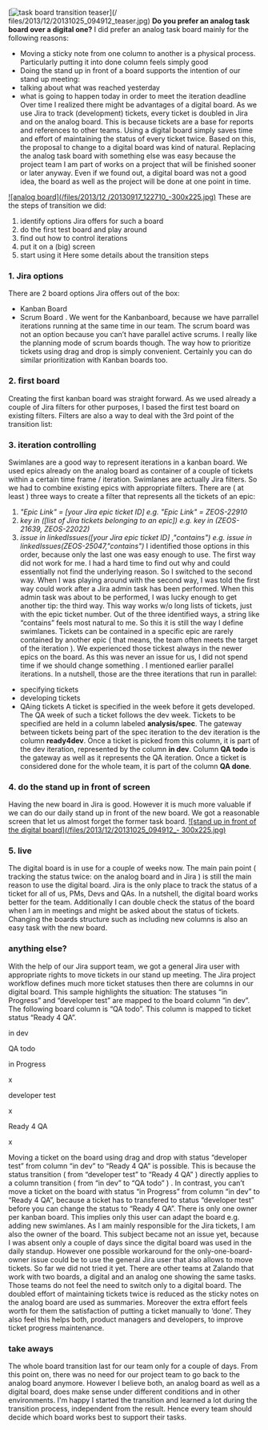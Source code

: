 <!--
.. title: Task Board Transition
.. slug: task-board-transition
.. date: 2013-12-12 10:01:46
.. tags: Analog,Backend,Board,Digital,Transition
.. author: ToDo
-->
[![task board transition teaser](/files/2013/12/20131025_094912_teaser.jpg)](/
files/2013/12/20131025_094912_teaser.jpg)
**Do you prefer an analog task board
over a digital one?** I did prefer an analog task board mainly for the
following reasons:

  * Moving a sticky note from one column to another is a physical process. Particularly putting it into done column feels simply good
  * Doing the stand up in front of a board supports the intention of our stand up meeting:
  * talking about what was reached yesterday
  * what is going to happen today in order to meet the iteration deadline
Over time I realized there might be advantages of a digital board. As we use
Jira to track (development) tickets, every ticket is doubled in Jira and on
the analog board. This is because tickets are a base for reports and
references to other teams. Using a digital board simply saves time and effort
of maintaining the status of every ticket twice. Based on this, the proposal
to change to a digital board was kind of natural. Replacing the analog task
board with something else was easy because the project team I am part of works
on a project that will be finished sooner or later anyway. Even if we found
out, a digital board was not a good idea, the board as well as the project
will be done at one point in time.

  <!-- TEASER_END -->

[![analog board](/files/2013/12
/20130917_122710_-300x225.jpg)](/files/2013/12/20130917_122710_.jpg) These are
the steps of transition we did:

  1. identify options Jira offers for such a board
  2. do the first test board and play around
  3. find out how to control iterations
  4. put it on a (big) screen
  5. start using it
Here some details about the transition steps

### 1. Jira options

There are 2 board options Jira offers out of the box:

  * Kanban Board
  * Scrum Board .
We went for the Kanbanboard, because we have parrallel iterations running at
the same time in our team. The scrum board was not an option because you can’t
have parallel active scrums. I really like the planning mode of scrum boards
though. The way how to prioritize tickets using drag and drop is simply
convenient. Certainly you can do similar prioritization with Kanban boards
too.

### 2. first board

Creating the first kanban board was straight forward. As we used already a
couple of Jira filters for other purposes, I based the first test board on
existing filters. Filters are also a way to deal with the 3rd point of the
transition list:

### 3. iteration controlling

Swimlanes are a good way to represent iterations in a kanban board. We used
epics already on the analog board as container of a couple of tickets within a
certain time frame / iteration. Swimlanes are actually Jira filters. So we had
to combine existing epics with appropriate filters. There are ( at least )
three ways to create a filter that represents all the tickets of an epic:

  1. _"Epic Link" = [your Jira epic ticket ID] e.g. "Epic Link" = ZEOS-22910_
  2. _key in ([list of Jira tickets belonging to an epic]) e.g. key in (ZEOS-21639, ZEOS-22022)_
  3. _issue in linkedIssues([your Jira epic ticket ID] ,"contains") e.g. issue in linkedIssues(ZEOS-25047,"contains")_
I identified those options in this order, because only the last one was easy
enough to use. The first way did not work for me. I had a hard time to find
out why and could essentially not find the underlying reason. So I switched to
the second way. When I was playing around with the second way, I was told the
first way could work after a Jira admin task has been performed. When this
admin task was about to be performed, I was lucky enough to get another tip:
the third way. This way works w/o long lists of tickets, just with the epic
ticket number. Out of the three identified ways, a string like “contains”
feels most natural to me. So this it is still the way I define swimlanes.
Tickets can be contained in a specific epic are rarely contained by another
epic ( that means, the team often meets the target of the iteration ). We
experienced those tickest always in the newer epics on the board. As this was
never an issue for us, I did not spend time if we should change something . I
mentioned earlier parallel iterations. In a nutshell, those are the three
iterations that run in parallel:

  * specifying tickets
  * developing tickets
  * QAing tickets
A ticket is specified in the week before it gets developed. The QA week of
such a ticket follows the dev week. Tickets to be specified are held in a
column labeled **analysis/spec**. The gateway between tickets being part of
the spec iteration to the dev iteration is the column **ready4dev**. Once a
ticket is picked from this column, it is part of the dev iteration,
represented by the column **in dev**. Column **QA todo** is the gateway as
well as it represents the QA iteration. Once a ticket is considered done for
the whole team, it is part of the column **QA done**.

### 4. do the stand up in front of screen

Having the new board in Jira is good. However it is much more valuable if we
can do our daily stand up in front of the new board. We got a reasonable
screen that let us almost forget the former task board. [![stand up in front
of the digital board](/files/2013/12/20131025_094912_-
300x225.jpg)](/files/2013/12/20131025_094912_.jpg)

### 5. live

The digital board is in use for a couple of weeks now. The main pain point (
tracking the status twice: on the analog board and in Jira ) is still the main
reason to use the digital board. Jira is the only place to track the status of
a ticket for all of us, PMs, Devs and QAs. In a nutshell, the digital board
works better for the team. Additionally I can double check the status of the
board when I am in meetings and might be asked about the status of tickets.
Changing the boards structure such as including new columns is also an easy
task with the new board.

### anything else?

With the help of our Jira support team, we got a general Jira user with
appropriate rights to move tickets in our stand up meeting. The Jira project
workflow defines much more ticket statuses then there are columns in our
digital board. This sample highlights the situation: The statuses “in
Progress” and “developer test” are mapped to the board column “in dev”. The
following board column is “QA todo”. This column is mapped to ticket status
“Ready 4 QA”.

in dev

QA todo

in Progress

x

developer test

x

Ready 4 QA

x

Moving a ticket on the board using drag and drop with status “developer test”
from column “in dev” to “Ready 4 QA” is possible. This is because the status
transition ( from “developer test” to “Ready 4 QA” ) directly applies to a
column transition ( from “in dev” to “QA todo” ) . In contrast, you can’t move
a ticket on the board with status “in Progress” from column “in dev” to “Ready
4 QA”, because a ticket has to transfered to status “developer test” before
you can change the status to “Ready 4 QA”. There is only one owner per kanban
board. This implies only this user can adapt the board e.g. adding new
swimlanes. As I am mainly responsible for the Jira tickets, I am also the
owner of the board. This subject became not an issue yet, because I was absent
only a couple of days since the digital board was used in the daily standup.
However one possible workaround for the only-one-board-owner issue could be to
use the general Jira user that also allows to move tickets. So far we did not
tried it yet. There are other teams at Zalando that work with two boards, a
digital and an analog one showing the same tasks. Those teams do not feel the
need to switch only to a digital board. The doubled effort of maintaining
tickets twice is reduced as the sticky notes on the analog board are used as
summaries. Moreover the extra effort feels worth for them the satisfaction of
putting a ticket manually to ‘done’. They also feel this helps both, product
managers and developers, to improve ticket progress maintenance.

### take aways

The whole board transition last for our team only for a couple of days. From
this point on, there was no need for our project team to go back to the analog
board anymore. However I believe both, an analog board as well as a digital
board, does make sense under different conditions and in other environments.
I'm happy I started the transition and learned a lot during the transition
process, independent from the result. Hence every team should decide which
board works best to support their tasks.

